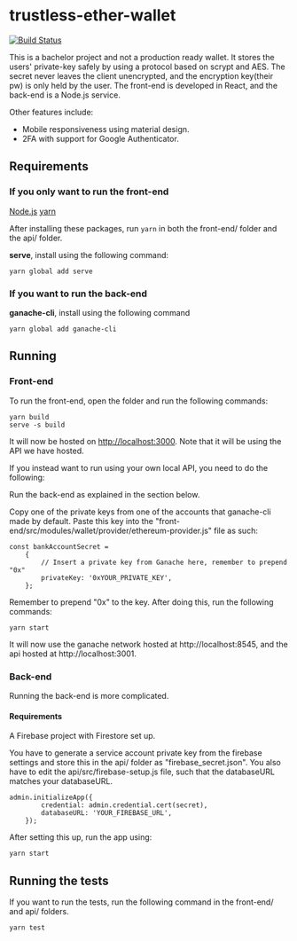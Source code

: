 # trustless-ether-wallet

[![Build Status](https://travis-ci.org/mathiassoeholm//trustless-ether-wallet.svg?branch=master)](https://travis-ci.org/mathiassoeholm//trustless-ether-wallet)

This is a bachelor project and not a production ready wallet. It stores the users' private-key safely by using a protocol based on scrypt and AES. The secret never leaves the client unencrypted, and the encryption key(their pw) is only held by the user. The front-end is developed in React, and the back-end is a Node.js service.

Other features include:
- Mobile responsiveness using material design.
- 2FA with support for Google Authenticator.

## Requirements
### If you only want to run the front-end
[Node.js](https://nodejs.org/en/)
[yarn](https://yarnpkg.com/lang/en/docs/install/#windows-stable)

After installing these packages, run ```yarn``` in both the front-end/ folder and the api/ folder.

**serve**, install using the following command:
```
yarn global add serve
```

### If you want to run the back-end
**ganache-cli**, install using the following command
```
yarn global add ganache-cli
```

## Running

### Front-end
To run the front-end, open the folder and run the following commands:

```
yarn build
serve -s build
```

It will now be hosted on [http://localhost:3000](http://localhost:3000). Note that it will be using the API we have hosted.

If you instead want to run using your own local API, you need to do the following:

Run the back-end as explained in the section below.

Copy one of the private keys from one of the accounts that ganache-cli made by default. Paste this key into the "front-end/src/modules/wallet/provider/ethereum-provider.js" file as such:

```
const bankAccountSecret =
	{
		// Insert a private key from Ganache here, remember to prepend "0x"
		privateKey: '0xYOUR_PRIVATE_KEY',
	};
```

Remember to prepend "0x" to the key. After doing this, run the following commands:

```
yarn start
```

It will now use the ganache network hosted at http://localhost:8545, and the api hosted at http://localhost:3001.

### Back-end
Running the back-end is more complicated.

#### Requirements
A Firebase project with Firestore set up.

You have to generate a service account private key from the firebase settings and store this in the api/ folder as "firebase_secret.json". You also have to edit the api/src/firebase-setup.js file, such that the databaseURL matches your databaseURL.

```
admin.initializeApp({
		credential: admin.credential.cert(secret),
		databaseURL: 'YOUR_FIREBASE_URL',
	});
```

After setting this up, run the app using:
```
yarn start
```

## Running the tests
If you want to run the tests, run the following command in the front-end/ and api/ folders.
```
yarn test
```
